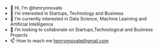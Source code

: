 - 👋 Hi, I’m @henrynnovate
- 👀 I’m interested in Startups, Technology and Business
- 🌱 I’m currently interested in Data Science, Machine Learning and Artificial Intelligence
- 💞️ I’m looking to collaborate on Startups,Technological and Business Projects
- 📫 How to reach me henrynnovate@gmail.com

<!---
henrynnovate/henrynnovate is a ✨ special ✨ repository because its `README.md` (this file) appears on your GitHub profile.
You can click the Preview link to take a look at your changes.
--->
